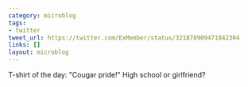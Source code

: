 ```yaml
---
category: microblog
tags:
- twitter
tweet_url: https://twitter.com/ExMember/status/321878909471842304
links: []
layout: microblog
---
```

T-shirt of the day: "Cougar pride!" High school or girlfriend?
